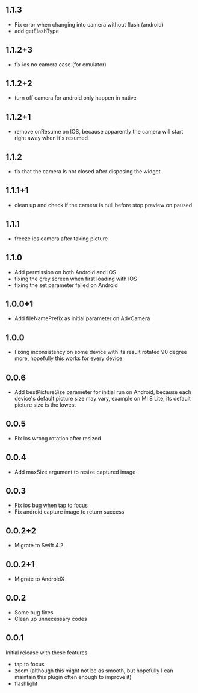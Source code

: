 ## 1.1.3

- Fix error when changing into camera without flash (android)
- add getFlashType

## 1.1.2+3

- fix ios no camera case (for emulator)

## 1.1.2+2

- turn off camera for android only happen in native

## 1.1.2+1

- remove onResume on IOS, because apparently the camera will start right away when it's resumed

## 1.1.2

- fix that the camera is not closed after disposing the widget

## 1.1.1+1

- clean up and check if the camera is null before stop preview on paused

## 1.1.1

- freeze ios camera after taking picture

## 1.1.0

- Add permission on both Android and IOS
- fixing the grey screen when first loading with IOS
- fixing the set parameter failed on Android

## 1.0.0+1

- Add fileNamePrefix as initial parameter on AdvCamera

## 1.0.0

- Fixing inconsistency on some device with its result rotated 90 degree more, hopefully this works for every device

## 0.0.6

- Add bestPictureSize parameter for initial run on Android, because each device's default picture size may vary, example on MI 8 Lite, its default picture size is the lowest

## 0.0.5

- Fix ios wrong rotation after resized

## 0.0.4

- Add maxSize argument to resize captured image

## 0.0.3

- Fix ios bug when tap to focus
- Fix android capture image to return success

## 0.0.2+2

- Migrate to Swift 4.2

## 0.0.2+1

- Migrate to AndroidX

## 0.0.2

- Some bug fixes
- Clean up unnecessary codes

## 0.0.1

Initial release with these features
- tap to focus
- zoom (although this might not be as smooth, but hopefully I can maintain this plugin often enough to improve it)
- flashlight
